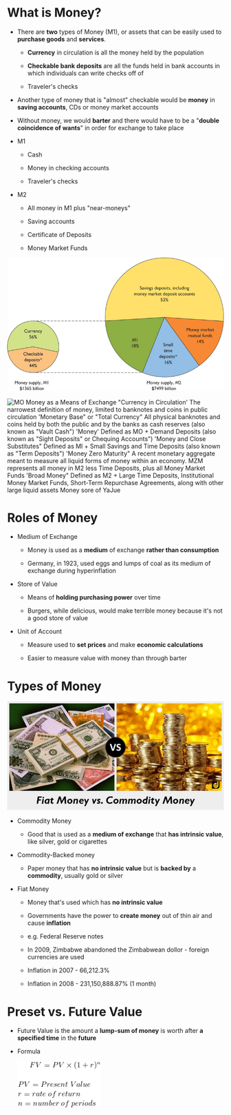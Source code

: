 # What is Money?

  -   There are **two** types of Money (M1), or assets that can be
      easily used to **purchase goods** and **services**.
    
      -   **Currency** in circulation is all the money held by the
          population
    
      -   **Checkable bank deposits** are all the funds held in bank
          accounts in which individuals can write checks off of
    
      -   Traveler's checks

  -   Another type of money that is "almost" checkable would be
      **money** in **saving accounts**, CDs or money market accounts

  -   Without money, we would **barter** and there would have to be a
      "**double coincidence of wants**" in order for exchange to take
      place

  -   M1
    
      -   Cash
    
      -   Money in checking accounts
    
      -   Traveler's checks

  -   M2
    
      -   All money in M1 plus "near-moneys"
    
      -   Saving accounts
    
      -   Certificate of Deposits
    
      -   Money Market
  Funds

  ![C:\\F359C6C5\\9BC69D0C-DC4A-464F-8EBF-7C4DE0F84205\_files\\image051.jpg](./media/image51.jpg)
  
  ![MO Money as a Means of Exchange "Currency in Circulation' The
  narrowest definition of money, limited to banknotes and coins in
  public circulation 'Monetary Base" or "Total Currency" All physical
  banknotes and coins held by both the public and by the banks as cash
  reserves (also known as "Vault Cash") 'Money' Defined as MO + Demand
  Deposits (also known as "Sight Deposits" or Chequing Accounts") 'Money
  and Close Substitutes" Defined as Ml + Small Savings and Time Deposits
  (also known as "Term Deposits") 'Money Zero Maturity" A recent
  monetary aggregate meant to measure all liquid forms of money within
  an economy. MZM represents all money in M2 less Time Deposits, plus
  all Money Market Funds 'Broad Money" Defined as M2 + Large Time
  Deposits, Institutional Money Market Funds, Short-Term Repurchase
  Agreements, along with other large liquid assets Money sore of YaJue
  ](./media/image52.png)

# Roles of Money

  -   Medium of Exchange
    
      -   Money is used as a **medium** of exchange **rather than
          consumption**
    
      -   Germany, in 1923, used eggs and lumps of coal as its medium of
          exchange during hyperinflation

  -   Store of Value
    
      -   Means of **holding purchasing power** over time
    
      -   Burgers, while delicious, would make terrible money because
          it's not a good store of value

  -   Unit of Account
    
      -   Measure used to **set prices** and make **economic
          calculations**
    
      -   Easier to measure value with money than through
  barter

# Types of Money

  ![C:\\F359C6C5\\9BC69D0C-DC4A-464F-8EBF-7C4DE0F84205\_files\\image053.jpg](./media/image53.jpg)

  -   Commodity Money
    
      -   Good that is used as a **medium of exchange** that **has
          intrinsic value**, like silver, gold or cigarettes

  -   Commodity-Backed money
    
      -   Paper money that has **no intrinsic value** but is **backed
          by** a **commodity**, usually gold or silver

  -   Fiat Money
    
      -   Money that's used which has **no intrinsic value**
    
      -   Governments have the power to **create money** out of thin air
          and cause **inflation**
    
      -   e.g. Federal Reserve notes
    
      -   In 2009, Zimbabwe abandoned the Zimbabwean dollor - foreign
          currencies are used
    
      -   Inflation in 2007 - 66,212.3%
    
      -   Inflation in 2008 - 231,150,888.87% (1 month)

# Preset vs. Future Value

  -   Future Value is the amount a **lump-sum of money** is worth after
      **a specified time** in the
  **future**

  -   Formula

      ![C:\\F359C6C5\\9BC69D0C-DC4A-464F-8EBF-7C4DE0F84205\_files\\image054.gif](./media/image54.gif)